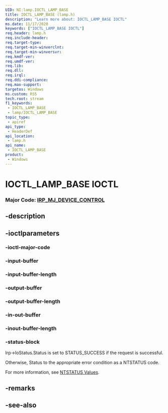 ```yaml
---
UID: NI:lamp.IOCTL_LAMP_BASE
title: IOCTL_LAMP_BASE (lamp.h)
description: "Learn more about: IOCTL_LAMP_BASE IOCTL"
ms.date: 11/17/2020
keywords: ["IOCTL_LAMP_BASE IOCTL"]
req.header: lamp.h
req.include-header: 
req.target-type: 
req.target-min-winverclnt: 
req.target-min-winversvr: 
req.kmdf-ver: 
req.umdf-ver: 
req.lib: 
req.dll: 
req.irql: 
req.ddi-compliance: 
req.max-support: 
targetos: Windows
ms.custom: RS5
tech.root: stream
f1_keywords:
 - IOCTL_LAMP_BASE
 - lamp/IOCTL_LAMP_BASE
topic_type:
 - apiref
api_type:
 - HeaderDef
api_location:
 - lamp.h
api_name:
 - IOCTL_LAMP_BASE
product:
 - Windows
---
```


# IOCTL_LAMP_BASE IOCTL

### Major Code:  [IRP_MJ_DEVICE_CONTROL](/windows-hardware/drivers/kernel/irp-mj-device-control)

## -description

## -ioctlparameters

### -ioctl-major-code

### -input-buffer

### -input-buffer-length

### -output-buffer

### -output-buffer-length

### -in-out-buffer

### -inout-buffer-length

### -status-block

Irp->IoStatus.Status is set to STATUS_SUCCESS if the request is successful.

Otherwise, Status to the appropriate error condition as a NTSTATUS code.

For more information, see [NTSTATUS Values](/windows-hardware/drivers/kernel/using-ntstatus-values).

## -remarks

## -see-also
